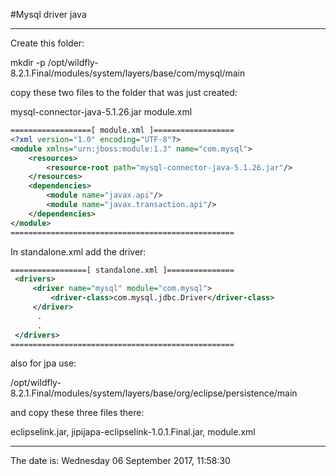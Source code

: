 #Mysql driver java

-----------------------------------------
Create this folder:

mkdir -p /opt/wildfly-8.2.1.Final/modules/system/layers/base/com/mysql/main

copy these two files to the folder that was just created:

mysql-connector-java-5.1.26.jar
module.xml

~~~xml
==================[ module.xml ]==================
<?xml version="1.0" encoding="UTF-8"?>
<module xmlns="urn:jboss:module:1.3" name="com.mysql">
    <resources>
        <resource-root path="mysql-connector-java-5.1.26.jar"/>
    </resources>
    <dependencies>
        <module name="javax.api"/>
        <module name="javax.transaction.api"/>
    </dependencies>
</module>
==================================================
~~~

In standalone.xml add the driver:

~~~xml
=================[ standalone.xml ]===============
 <drivers>
     <driver name="mysql" module="com.mysql">
         <driver-class>com.mysql.jdbc.Driver</driver-class>
     </driver>
      .
      .
 </drivers>
==================================================
~~~

also for jpa use:

/opt/wildfly-8.2.1.Final/modules/system/layers/base/org/eclipse/persistence/main

and copy these three files there:

eclipselink.jar, jipijapa-eclipselink-1.0.1.Final.jar, module.xml

-----------------------------------------
The date is: Wednesday 06 September 2017, 11:58:30
